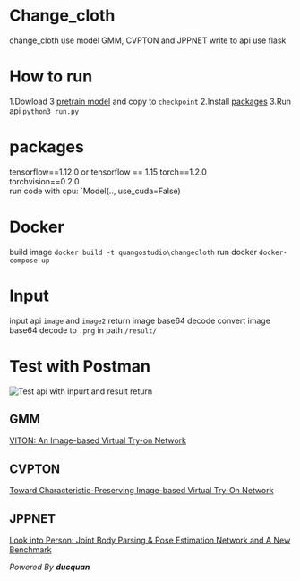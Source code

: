 # Change_cloth
change_cloth use model GMM, CVPTON and JPPNET write to api use flask
# How to run
1.Dowload 3 <a href="https://drive.google.com/file/d/125UtOS4T4RBji8lXtm9WEwD1KcHG4F1g/view">pretrain model</a> and copy to `checkpoint`
2.Install [packages](#packages)
3.Run api `python3 run.py`
# packages
tensorflow==1.12.0 or tensorflow == 1.15
torch==1.2.0  
torchvision==0.2.0  
run code with cpu: `Model(.., use_cuda=False)
# Docker
build image `docker build -t quangostudio\changecloth`
run docker `docker-compose up`
# Input
input api `image` and `image2`
return image base64 decode
convert image base64 decode to `.png` in path `/result/`
# Test with Postman
<img src="" title="Test api with inpurt and result return"> 

## GMM
<a href="https://arxiv.org/abs/1711.08447v1"> VITON: An Image-based Virtual Try-on Network </a>

## CVPTON
<a href="https://arxiv.org/abs/1807.07688"> Toward Characteristic-Preserving Image-based Virtual Try-On Network </a>

## JPPNET
<a href="https://arxiv.org/abs/1804.01984"> Look into Person: Joint Body Parsing & Pose Estimation Network and A New Benchmark </a> 

*Powered By **ducquan***
